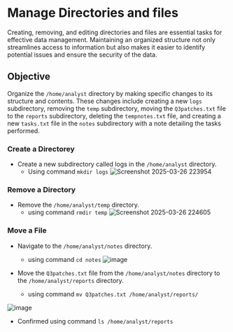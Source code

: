 <h1>Manage Directories and files</h1>

Creating, removing, and editing directories and files are essential tasks for effective data management. Maintaining an organized structure not only streamlines access to information but also makes it easier to identify potential issues and ensure the security of the data.

<h2>Objective</h2>

Organize the `/home/analyst` directory by making specific changes to its structure and contents. These changes include creating a new `logs` subdirectory, removing the `temp` subdirectory, moving the `Q3patches.txt` file to the `reports` subdirectory, deleting the `tempnotes.txt` file, and creating a new `tasks.txt` file in the `notes` subdirectory with a note detailing the tasks performed.

<h3>Create a Directorey</h3>

  - Create a new subdirectory called logs in the `/home/analyst` directory.
    - Using command `mkdir logs`
![Screenshot 2025-03-26 223954](https://github.com/user-attachments/assets/4d021666-9d57-4c15-9f7b-402a0b060c29)

<h3>Remove a Directory</h3>

  - Remove the `/home/analyst/temp` directory.
    - using command `rmdir temp`
![Screenshot 2025-03-26 224605](https://github.com/user-attachments/assets/7a71ecaa-d195-484d-b476-8d19ba8c3915)

<h3>Move a File</h3>

  - Navigate to the `/home/analyst/notes` directory.
    - using command `cd notes`
![image](https://github.com/user-attachments/assets/8f95d254-274e-49d9-8306-fe16ccfaf821)

  - Move the `Q3patches.txt` file from the `/home/analyst/notes` directory to the `/home/analyst/reports` directory.
    - using command `mv Q3patches.txt /home/analyst/reports/`
      
![image](https://github.com/user-attachments/assets/6d024c28-3ac3-4f49-91bb-15720cbb45a4)

  - Confirmed using command `ls /home/analyst/reports` 




